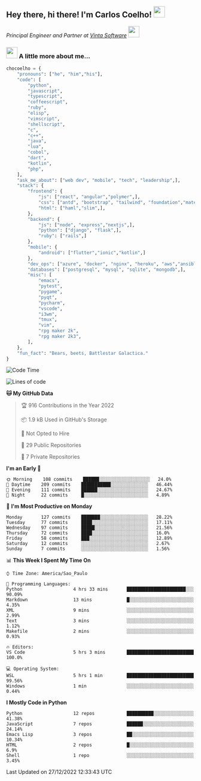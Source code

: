 <h2>Hey there, hi there! I'm Carlos Coelho! <img src="https://emoji.gg/assets/emoji/6680_this_is_fine.png" width="30"></h2>
<p><em>Principal Engineer and Partner at <a href="http://www.vintasoftware.com">Vinta Software</a> <img src="https://emojis.slackmojis.com/emojis/images/1613461409/13263/bongocat_code.gif?1613461409" width="30"> 
</em></p>

### <img src="https://emojis.slackmojis.com/emojis/images/1597320283/10003/catjam.gif?1597320283" width="30"> A little more about me...  

```python
chocoelho = {
    "pronouns": ["he", "him","his"],
    "code": [
        "python",
        "javascript",
        "typescript",
        "coffeescript",
        "ruby",
        "elisp",
        "vimscript",
        "shellscript",
        "c",
        "c++",
        "java",
        "lua",
        "cobol",
        "dart",
        "kotlin",
        "php",
    ],
    "ask_me_about": ["web dev", "mobile", "tech", "leadership",],
    "stack": {
        "frontend": {
            "js": ["react", "angular","polymer",],
            "css": ["antd", "bootstrap", "tailwind", "foundation","material","sass","less",],
            "html": ["haml","slim",],
        },
        "backend": {
            "js": ["node", "express","nextjs",],
            "python": ["django", "flask",],
            "ruby": ["rails",]
        },
        "mobile": {
            "android": ["flutter","ionic","kotlin",]
        },
        "dev_ops": ["azure", "docker", "nginx", "heroku", "aws","ansible",],
        "databases": ["postgresql", "mysql", "sqlite", "mongodb",],
        "misc": [
            "emacs",
            "pytest",
            "pygame",
            "pyqt",
            "pycharm",
            "vscode",
            "i3wm",
            "tmux",
            "vim",
            "rpg maker 2k",
            "rpg maker 2k3",
        ],
    },
    "fun_fact": "Bears, beets, Battlestar Galactica."
}
```

<!--START_SECTION:waka-->
![Code Time](http://img.shields.io/badge/Code%20Time-1%2C714%20hrs%2032%20mins-blue)

![Lines of code](https://img.shields.io/badge/From%20Hello%20World%20I%27ve%20Written-40%20Thousand%20lines%20of%20code-blue)

**🐱 My GitHub Data** 

> 🏆 916 Contributions in the Year 2022
 > 
> 📦 1.9 kB Used in GitHub's Storage 
 > 
> 🚫 Not Opted to Hire
 > 
> 📜 29 Public Repositories 
 > 
> 🔑 7 Private Repositories  
 > 
**I'm an Early 🐤** 

```text
🌞 Morning    108 commits    ██████░░░░░░░░░░░░░░░░░░░   24.0% 
🌆 Daytime    209 commits    ███████████░░░░░░░░░░░░░░   46.44% 
🌃 Evening    111 commits    ██████░░░░░░░░░░░░░░░░░░░   24.67% 
🌙 Night      22 commits     █░░░░░░░░░░░░░░░░░░░░░░░░   4.89%

```
📅 **I'm Most Productive on Monday** 

```text
Monday       127 commits    ███████░░░░░░░░░░░░░░░░░░   28.22% 
Tuesday      77 commits     ████░░░░░░░░░░░░░░░░░░░░░   17.11% 
Wednesday    97 commits     █████░░░░░░░░░░░░░░░░░░░░   21.56% 
Thursday     72 commits     ████░░░░░░░░░░░░░░░░░░░░░   16.0% 
Friday       58 commits     ███░░░░░░░░░░░░░░░░░░░░░░   12.89% 
Saturday     12 commits     ░░░░░░░░░░░░░░░░░░░░░░░░░   2.67% 
Sunday       7 commits      ░░░░░░░░░░░░░░░░░░░░░░░░░   1.56%

```


📊 **This Week I Spent My Time On** 

```text
⌚︎ Time Zone: America/Sao_Paulo

💬 Programming Languages: 
Python                   4 hrs 33 mins       ██████████████████████░░░   90.09% 
Markdown                 13 mins             █░░░░░░░░░░░░░░░░░░░░░░░░   4.35% 
XML                      9 mins              ░░░░░░░░░░░░░░░░░░░░░░░░░   2.99% 
Text                     3 mins              ░░░░░░░░░░░░░░░░░░░░░░░░░   1.12% 
Makefile                 2 mins              ░░░░░░░░░░░░░░░░░░░░░░░░░   0.93%

🔥 Editors: 
VS Code                  5 hrs 3 mins        █████████████████████████   100.0%

💻 Operating System: 
WSL                      5 hrs 1 min         █████████████████████████   99.56% 
Windows                  1 min               ░░░░░░░░░░░░░░░░░░░░░░░░░   0.44%

```

**I Mostly Code in Python** 

```text
Python                   12 repos            ██████████░░░░░░░░░░░░░░░   41.38% 
JavaScript               7 repos             ██████░░░░░░░░░░░░░░░░░░░   24.14% 
Emacs Lisp               3 repos             ██░░░░░░░░░░░░░░░░░░░░░░░   10.34% 
HTML                     2 repos             █░░░░░░░░░░░░░░░░░░░░░░░░   6.9% 
Shell                    1 repo              ░░░░░░░░░░░░░░░░░░░░░░░░░   3.45%

```



 Last Updated on 27/12/2022 12:33:43 UTC
<!--END_SECTION:waka-->
